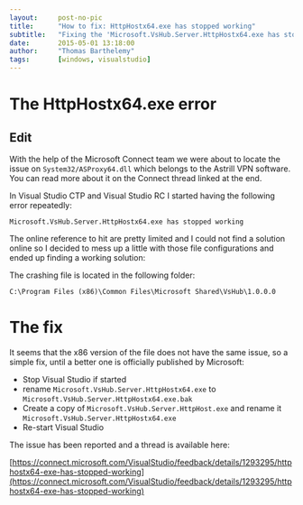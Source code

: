 ```yaml
---
layout:     post-no-pic
title:      "How to fix: HttpHostx64.exe has stopped working"
subtitle:   "Fixing the 'Microsoft.VsHub.Server.HttpHostx64.exe has stopped working' error for Visual Studio"
date:       2015-05-01 13:18:00
author:     "Thomas Barthelemy"
tags:       [windows, visualstudio]
---
```


# The HttpHostx64.exe error

## Edit
With the help of the Microsoft Connect team we were about to locate the issue
on `System32/ASProxy64.dll` which belongs to the Astrill VPN software.
You can read more about it on the Connect thread linked at the end.

In Visual Studio CTP and Visual Studio RC I started having the following error
repeatedly:

    Microsoft.VsHub.Server.HttpHostx64.exe has stopped working

The online reference to hit are pretty limited and I could not find a solution
online so I decided to mess up a little with those file configurations and ended
up finding a working solution:

The crashing file is located in the following folder:

    C:\Program Files (x86)\Common Files\Microsoft Shared\VsHub\1.0.0.0

# The fix

It seems that the x86 version of the file does not have the same issue, so
a simple fix, until a better one is officially published by Microsoft:

- Stop Visual Studio if started
- rename `Microsoft.VsHub.Server.HttpHostx64.exe` to `Microsoft.VsHub.Server.HttpHostx64.exe.bak`
- Create a copy of `Microsoft.VsHub.Server.HttpHost.exe` and rename it `Microsoft.VsHub.Server.HttpHostx64.exe`
- Re-start Visual Studio

The issue has been reported and a thread is available here:

[https://connect.microsoft.com/VisualStudio/feedback/details/1293295/httphostx64-exe-has-stopped-working](https://connect.microsoft.com/VisualStudio/feedback/details/1293295/httphostx64-exe-has-stopped-working)
